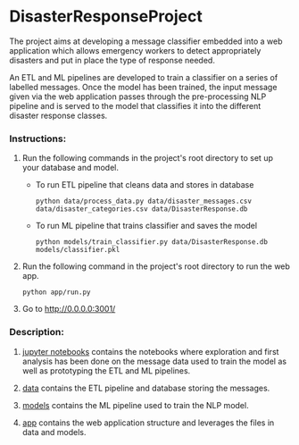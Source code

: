 # DisasterResponseProject
The project aims at developing a message classifier embedded into a web application which allows emergency workers to detect appropriately disasters and put in place the type of response needed.

An ETL and ML pipelines are developed to train a classifier on a series of labelled messages.
Once the model has been trained, the input message given via the web application passes through the pre-processing NLP pipeline and is served to the model that classifies it into the different disaster response classes.

### Instructions:
1. Run the following commands in the project's root directory to set up your database and model.

    - To run ETL pipeline that cleans data and stores in database

        `python data/process_data.py data/disaster_messages.csv data/disaster_categories.csv data/DisasterResponse.db`
    - To run ML pipeline that trains classifier and saves the model

        `python models/train_classifier.py data/DisasterResponse.db models/classifier.pkl`

2. Run the following command in the project's root directory to run the web app.

    `python app/run.py`

3. Go to http://0.0.0.0:3001/

### Description:

1. [jupyter notebooks](jupyter%20notebooks) contains the notebooks where exploration and first analysis has been done on the message data used to train the model as well as prototyping the ETL and ML pipelines.

2. [data](data) contains the ETL pipeline and database storing the messages.

3. [models](models) contains the ML pipeline used to train the NLP model.

4. [app](app) contains the web application structure and leverages the files in data and models.
